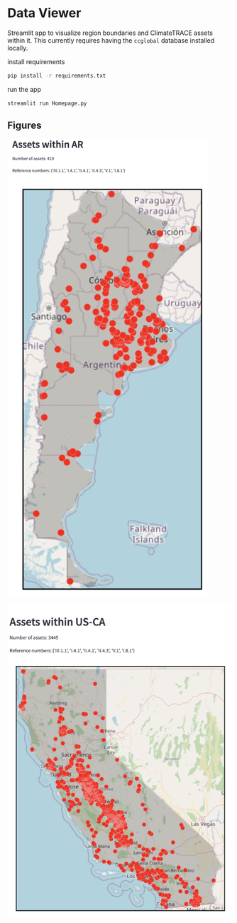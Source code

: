 # Data Viewer
Streamlit app to visualize region boundaries and ClimateTRACE assets within it. This currently requires having the `ccglobal` database installed locally.

install requirements
```sh
pip install -r requirements.txt
```

run the app
```sh
streamlit run Homepage.py
```

## Figures

![argentina](./figures/argentina_assets.jpg)

![california](./figures/california_assets.jpg)